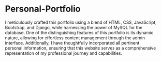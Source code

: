 ﻿# Personal-Portfolio
I meticulously crafted this portfolio using a blend of HTML, CSS, JavaScript, Bootstrap, and Django,
while harnessing the power of MySQL for the database. One of the distinguishing features of this 
portfolio is its dynamic nature, allowing for effortless content management through the admin interface. 
Additionally, I have thoughtfully incorporated all pertinent personal information, ensuring that this 
website serves as a comprehensive representation of my professional journey and capabilities.
